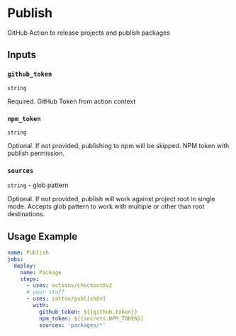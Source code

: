 # Publish

GitHub Action to release projects and publish packages

## Inputs

### `github_token`

`string`

Required. GitHub Token from action context

### `npm_token`

`string`

Optional. If not provided, publishing to npm will be skipped.
NPM token with publish permission.

### `sources`

`string` - glob pattern

Optional. If not provided, publish will work against project root in single mode.
Accepts glob pattern to work with multiple or other than root destinations.

## Usage Example

````yaml
name: Publish
jobs:
  deploy:
    name: Package
    steps:
      - uses: actions/checkout@v2
      # your stuff
      - uses: zattoo/publish@v1
        with:
          github_token: ${{github.token}}
          npm_token: ${{secrets.NPM_TOKEN}}
          sources: 'packages/*'
````

